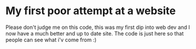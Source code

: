 # My first poor attempt at a website

Please don't judge me on this code, this was my first dip into web dev and I now have a much better and up to date site. The code is just here so that people can see what i'v come from :)
